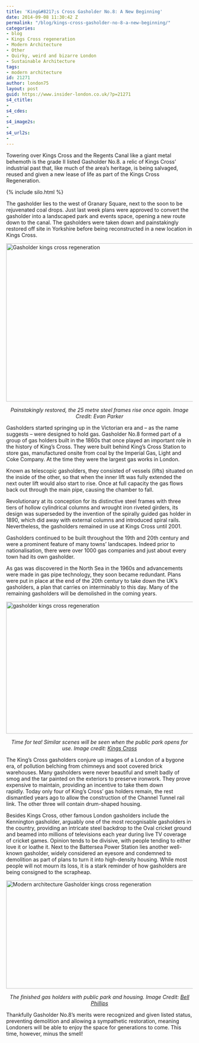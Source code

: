 ```yaml
---
title: 'King&#8217;s Cross Gasholder No.8: A New Beginning'
date: 2014-09-08 11:30:42 Z
permalink: "/blog/kings-cross-gasholder-no-8-a-new-beginning/"
categories:
- blog
- Kings Cross regeneration
- Modern Architecture
- Other
- Quirky, weird and bizarre London
- Sustainable Architecture
tags:
- modern architecture
id: 21271
author: london75
layout: post
guid: https://www.insider-london.co.uk/?p=21271
s4_ctitle:
- 
s4_cdes:
- 
s4_image2s:
- 
s4_url2s:
- 
---
```


Towering over Kings Cross and the Regents Canal like a giant metal behemoth is the grade II listed Gasholder No.8. a relic of Kings Cross’ industrial past that, like much of the area’s heritage, is being salvaged, reused and given a new lease of life as part of the Kings Cross Regeneration.

{% include silo.html %}

The gasholder lies to the west of Granary Square, next to the soon to be rejuvenated coal drops. Just last week plans were approved to convert the gasholder into a landscaped park and events space, opening a new route down to the canal. The gasholders were taken down and painstakingly restored off site in Yorkshire before being reconstructed in a new location in Kings Cross.

[<img class="wp-image-17024 size-full aligncenter" src="/wp-content/uploads/2014/08/Gasholder.jpg" alt="Gasholder kings cross regeneration" width="569" height="427" />](/wp-content/uploads/2014/08/Gasholder.jpg)

<p style="text-align: center;">
  <em>Painstakingly restored, the 25 metre steel frames rise once again. Image Credit: Evan Parker</em>
</p>

Gasholders started springing up in the Victorian era and &#8211; as the name suggests &#8211; were designed to hold gas. Gasholder No.8 formed part of a group of gas holders built in the 1860s that once played an important role in the history of King&#8217;s Cross. They were built behind King&#8217;s Cross Station to store gas, manufactured onsite from coal by the Imperial Gas, Light and Coke Company. At the time they were the largest gas works in London.

Known as telescopic gasholders, they consisted of vessels (lifts) situated on the inside of the other, so that when the inner lift was fully extended the next outer lift would also start to rise. Once at full capacity the gas flows back out through the main pipe, causing the chamber to fall.

Revolutionary at its conception for its distinctive steel frames with three tiers of hollow cylindrical columns and wrought iron riveted girders, its design was superseded by the invention of the spirally guided gas holder in 1890, which did away with external columns and introduced spiral rails. Nevertheless, the gasholders remained in use at Kings Cross until 2001.

Gasholders continued to be built throughout the 19th and 20th century and were a prominent feature of many towns’ landscapes. Indeed prior to nationalisation, there were over 1000 gas companies and just about every town had its own gasholder.

As gas was discovered in the North Sea in the 1960s and advancements were made in gas pipe technology, they soon became redundant. Plans were put in place at the end of the 20th century to take down the UK’s gasholders, a plan that carries on interminably to this day. Many of the remaining gasholders will be demolished in the coming years.

[<img class="aligncenter size-full wp-image-21278" src="/wp-content/uploads/2014/09/image_2977_958_600.jpg" alt="gasholder kings cross regeneration" width="569" height="356" />](http://www.kingscross.co.uk/heritage-gasholder-no-8)

<p style="text-align: center;">
  <em>Time for tea! Similar scenes will be seen when the public park opens for use. Image credit: <a href="http://www.kingscross.co.uk/heritage-st-pancras-station-and-midland-grand-hotel" target="_blank">Kings Cross</a></em>
</p>

The King&#8217;s Cross gasholders conjure up images of a London of a bygone era, of pollution belching from chimneys and soot covered brick warehouses. Many gasholders were never beautiful and smelt badly of smog and the tar painted on the exteriors to preserve ironwork. They prove expensive to maintain, providing an incentive to take them down rapidly. Today only four of King&#8217;s Cross&#8217; gas holders remain, the rest dismantled years ago to allow the construction of the Channel Tunnel rail link. The other three will contain drum-shaped housing.

Besides Kings Cross, other famous London gasholders include the Kennington gasholder, arguably one of the most recognisable gasholders in the country, providing an intricate steel backdrop to the Oval cricket ground and beamed into millions of televisions each year during live TV coverage of cricket games. Opinion tends to be divisive, with people tending to either love it or loathe it. Next to the Battersea Power Station lies another well-known gasholder, widely considered an eyesore and condemned to demolition as part of plans to turn it into high-density housing. While most people will not mourn its loss, it is a stark reminder of how gasholders are being consigned to the scrapheap.

[<img class="aligncenter size-full wp-image-21277" src="/wp-content/uploads/2014/09/1408-Gasholder-Planning-1560x800.jpg" alt="Modern architecture Gasholder kings cross regeneration " width="569" height="292" />](http://www.bellphillips.com/project/gasholder-8-park/)

<p style="text-align: center;">
  <em>The finished gas holders with public park and housing. Image Credit: <a href="http://www.bellphillips.com/project/gasholder-8-park/" target="_blank">Bell Phillips</a></em>
</p>

Thankfully Gasholder No.8&#8217;s merits were recognized and given listed status, preventing demolition and allowing a sympathetic restoration, meaning Londoners will be able to enjoy the space for generations to come. This time, however, minus the smell!

